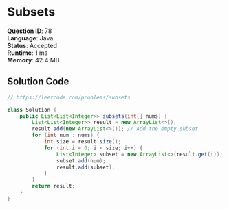 # Subsets

**Question ID**: 78  
**Language**: Java  
**Status**: Accepted  
**Runtime**: 1 ms  
**Memory**: 42.4 MB  

## Solution Code
```java
// https://leetcode.com/problems/subsets

class Solution {
    public List<List<Integer>> subsets(int[] nums) {
        List<List<Integer>> result = new ArrayList<>();
        result.add(new ArrayList<>()); // Add the empty subset
        for (int num : nums) {
            int size = result.size();
            for (int i = 0; i < size; i++) {
                List<Integer> subset = new ArrayList<>(result.get(i));
                subset.add(num);
                result.add(subset);
            }
        }
        return result;
    }
}
```
